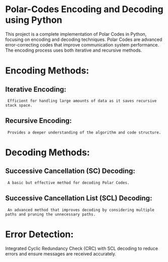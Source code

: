 # Polar-Codes Encoding and Decoding using Python

This project is a complete implementation of Polar Codes in Python, focusing on encoding and decoding techniques. Polar Codes are advanced error-correcting codes that improve communication system performance. The encoding process uses both iterative and recursive methods.

# Encoding Methods:

## Iterative Encoding: 
     Efficient for handling large amounts of data as it saves recursive stack space.
## Recursive Encoding: 
     Provides a deeper understanding of the algorithm and code structure.

# Decoding Methods:

## Successive Cancellation (SC) Decoding: 
     A basic but effective method for decoding Polar Codes.
## Successive Cancellation List (SCL) Decoding: 
     An advanced method that improves decoding by considering multiple paths and pruning the unnecessary paths.
  
# Error Detection:
  Integrated Cyclic Redundancy Check (CRC) with SCL decoding to reduce errors and ensure messages are received accurately.
